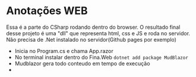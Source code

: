 # Anotações WEB

Essa é a parte do CSharp rodando dentro do browser.
O resultado final desse projeto é uma "dll" que representa html, css e JS e roda no servidor.
Não precisa de .Net instalado no servidor(Github pages por exemplo)

- Inicia no Program.cs e chama App.razor
- No terminal instalar dentro do Fina.Web `dotnet add package MudBlazor`
- Mudblazor gera todo conteudo em tempo de execução
- 
